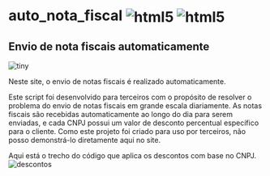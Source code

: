 # auto_nota_fiscal <img align="center" alt="html5" src="https://img.shields.io/badge/Python-14354C?style=for-the-badge&logo=python&logoColor=white"/> <img align="center" alt="html5" src="https://img.shields.io/badge/-selenium-%43B02A?style=for-the-badge&logo=selenium&logoColor=white"/>

## Envio de  nota fiscais  automaticamente

![tiny](https://github.com/viniimiguel/auto_nota_fiscal/assets/144070822/a08cd135-ace7-4c34-9ab6-dfb531a1b5ec)

Neste site, o envio de notas fiscais é realizado automaticamente.

Este script foi desenvolvido para terceiros com o propósito de resolver o problema do envio de notas fiscais em grande escala diariamente. As notas fiscais são recebidas automaticamente ao longo do dia para serem enviadas, e cada CNPJ possui um valor de desconto percentual específico para o cliente. Como este projeto foi criado para uso por terceiros, não posso demonstrá-lo diretamente aqui no site.

Aqui está o trecho do código que aplica os descontos com base no CNPJ.
![descontos](https://github.com/viniimiguel/auto_nota_fiscal/assets/144070822/5fa120d8-ca54-409e-a032-6cddbcddee79)


